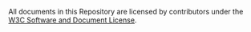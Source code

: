 All documents in this Repository are licensed by contributors
under the
[W3C Software and Document License](http://www.w3.org/Consortium/Legal/copyright-software).

